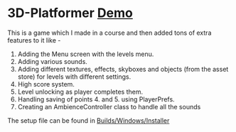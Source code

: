 # 3D-Platformer [Demo](https://youtu.be/MP2gg0lgwoI)

This is a game which I made in a course and then added tons of extra features to it like -
1. Adding the Menu screen with the levels menu.
2. Adding various sounds.
3. Adding different textures, effects, skyboxes and objects (from the asset store) for levels with different settings.
4. High score system.
5. Level unlocking as player completes them.
6. Handling saving of points 4. and 5. using PlayerPrefs.
7. Creating an AmbienceController class to handle all the sounds

The setup file can be found in [Builds/Windows/Installer](https://github.com/Shivoham102/3D-Platformer/tree/master/Builds/Windows/Installer)
